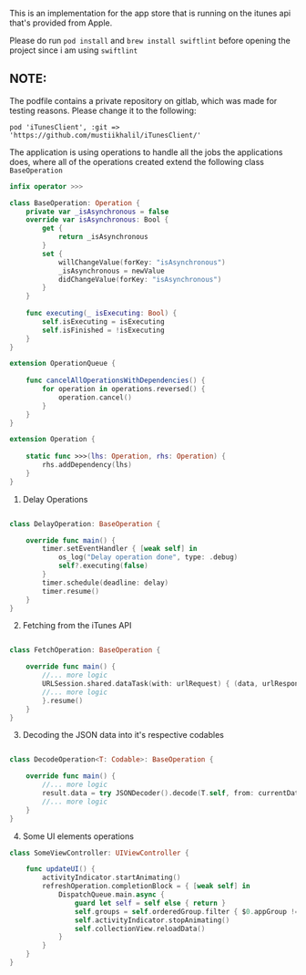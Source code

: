 This is an implementation for the app store that is running on the itunes api that's provided from Apple. 

Please do run `pod install` and `brew install swiftlint` before opening the project since i am using `swiftlint`

## NOTE:

The podfile contains a private repository on gitlab, which was made for testing reasons. Please change it to the following:

`pod 'iTunesClient', :git => 'https://github.com/mustiikhalil/iTunesClient/'`

The application is using operations to handle all the jobs the applications does, where all of the operations created extend the following class `BaseOperation`
``` swift
infix operator >>>

class BaseOperation: Operation {
    private var _isAsynchronous = false
    override var isAsynchronous: Bool {
        get {
            return _isAsynchronous
        }
        set {
            willChangeValue(forKey: "isAsynchronous")
            _isAsynchronous = newValue
            didChangeValue(forKey: "isAsynchronous")
        }
    }
    
    func executing(_ isExecuting: Bool) {
        self.isExecuting = isExecuting
        self.isFinished = !isExecuting
    }
}

extension OperationQueue {
    
    func cancelAllOperationsWithDependencies() {
        for operation in operations.reversed() {
            operation.cancel()
        }
    }
}

extension Operation {
    
    static func >>>(lhs: Operation, rhs: Operation) {
        rhs.addDependency(lhs)
    }
}

```

1. Delay Operations

```swift

class DelayOperation: BaseOperation {

    override func main() {
        timer.setEventHandler { [weak self] in
            os_log("Delay operation done", type: .debug)
            self?.executing(false)
        }
        timer.schedule(deadline: delay)
        timer.resume()
    }
}

```

2. Fetching from the iTunes API

```swift

class FetchOperation: BaseOperation {

    override func main() {
        //... more logic
        URLSession.shared.dataTask(with: urlRequest) { (data, urlResponse, error) in
        //... more logic
        }.resume()
    }
}

```

3. Decoding the JSON data into it's respective codables

```swift

class DecodeOperation<T: Codable>: BaseOperation {

    override func main() {
        //... more logic
        result.data = try JSONDecoder().decode(T.self, from: currentData)
        //... more logic
    }
}

```

4. Some UI elements operations

```swift
class SomeViewController: UIViewController {

    func updateUI() {
        activityIndicator.startAnimating()
        refreshOperation.completionBlock = { [weak self] in
            DispatchQueue.main.async {
                guard let self = self else { return }
                self.groups = self.orderedGroup.filter { $0.appGroup != nil }
                self.activityIndicator.stopAnimating()
                self.collectionView.reloadData()
            }
        }
    }
}

```
